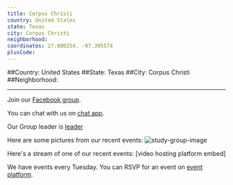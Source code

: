 ```yaml
---
title: Corpus Christi
country: United States
state: Texas
city: Corpus Christi
neighborhood: 
coordinates: 27.800254, -97.395574
plusCode:
---
```


##Country: United States
##State: Texas
##City: Corpus Christi
##Neighborhood: 
*****
Join our [Facebook group](https://www.facebook.com/groups/free.code.camp.corpus.christi).

You can chat with us on [chat app]().

Our Group leader is [leader]()

Here are some pictures from our recent events:
![study-group-image]()

Here's a stream of one of our recent events:
[video hosting platform embed]

We have events every Tuesday. You can RSVP for an event on [event platform]().
